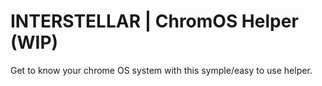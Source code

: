 # INTERSTELLAR | ChromOS Helper   (WIP)

Get to know your chrome OS system with this symple/easy to use helper.
